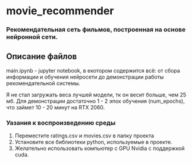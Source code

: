 ﻿# movie_recommender

### Рекомендательная сеть фильмов, построенная на основе нейронной сети.

## Описание файлов
main.ipynb - jupyter notebook, в екотором содержится всё: от сбора информации и обучения нейросети до демонстрации работы рекомендательной системы.

Я не стал загружать веса лучшей модели, тк он весит больше, чем 25 мб. Для демонстрации достаточно 1 - 2 эпох обучения (num_epochs), что займет 10 - 20 минут на RTX 2060.

### Уазания к воспроизведению среды
1. Переместите ratings.csv и movies.csv в папку проекта
2. Установите все библиотеки python, используемые в проекте.
3. Желательно использовать компьютер с GPU Nvidia с поддержкой cuda.
